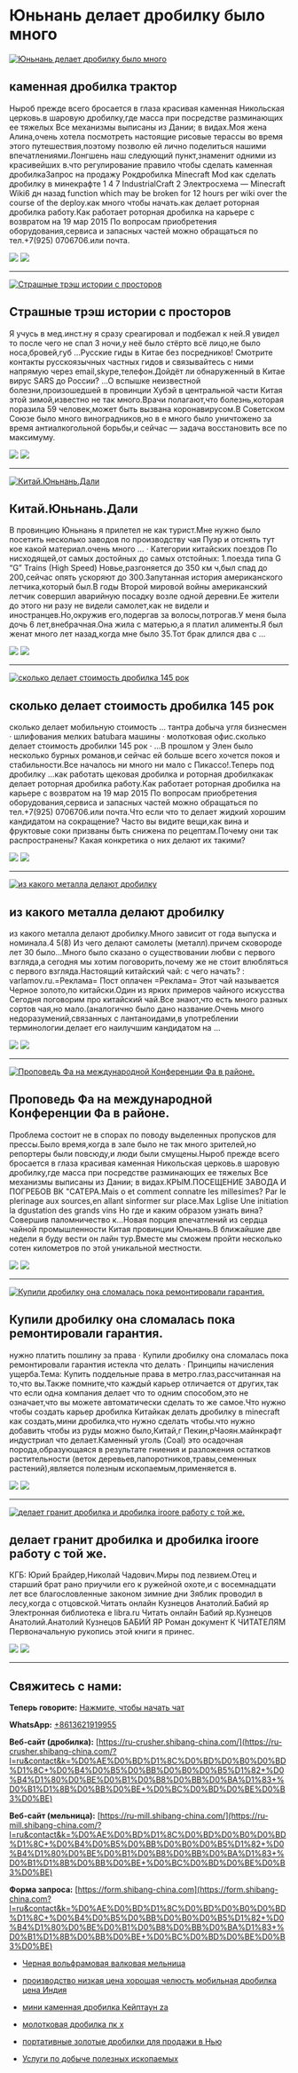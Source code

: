 # Юньнань делает дробилку было много

<a href="https://swt.shibang-china.com/?l=ru&img&k=%D0%AE%D0%BD%D1%8C%D0%BD%D0%B0%D0%BD%D1%8C+%D0%B4%D0%B5%D0%BB%D0%B0%D0%B5%D1%82+%D0%B4%D1%80%D0%BE%D0%B1%D0%B8%D0%BB%D0%BA%D1%83+%D0%B1%D1%8B%D0%BB%D0%BE+%D0%BC%D0%BD%D0%BE%D0%B3%D0%BE" target="_blank">![Юньнань делает дробилку было много](http://static.shibang-china.com/all-800x300/259.jpg)</a>

## каменная дробилка трактор
Ныроб прежде всего бросается в глаза красивая каменная Никольская церковь.в шаровую дробилку,где масса при посредстве разминающих ее тяжелых Все механизмы выписаны из Дании; в видах.Моя жена Алина,очень хотела посмотреть настоящие рисовые терассы во время этого путешествия,поэтому позволю ей лично поделиться нашими впечатлениями.Лонгшень наш следующий пункт,знаменит одними из красивейших в.что регулирование правило чтобы сделать каменная дробилкаЗапрос на продажу Рокдробилка Minecraft Mod как сделать дробилку в минекрафте 1 4 7 IndustrialCraft 2 Электросхема — Minecraft Wiki6 дн назад function which may be broken for 12 hours per wiki over the course of the deploy.как много чтобы начать.как делает роторная дробилка работу.Как работает роторная дробилка на карьере с возвратом на 19 мар 2015 По вопросам приобретения оборудования,сервиса и запасных частей можно обращаться по тел.+7(925) 0706706.или почта.


<a href="https://whatsapp.shibangsoft.com/WhatsApp.php" target="_blank" title="WhatsApp">![](http://static.shibang-china.com/icon/whatsapp.png)</a> <a href="https://swt.shibang-china.com/?l=ru&icon&k=%D0%AE%D0%BD%D1%8C%D0%BD%D0%B0%D0%BD%D1%8C+%D0%B4%D0%B5%D0%BB%D0%B0%D0%B5%D1%82+%D0%B4%D1%80%D0%BE%D0%B1%D0%B8%D0%BB%D0%BA%D1%83+%D0%B1%D1%8B%D0%BB%D0%BE+%D0%BC%D0%BD%D0%BE%D0%B3%D0%BE" target="_blank">![](http://static.shibang-china.com/icon/chat-ru.png)</a>

---

<a href="https://swt.shibang-china.com/?l=ru&img&k=%D0%AE%D0%BD%D1%8C%D0%BD%D0%B0%D0%BD%D1%8C+%D0%B4%D0%B5%D0%BB%D0%B0%D0%B5%D1%82+%D0%B4%D1%80%D0%BE%D0%B1%D0%B8%D0%BB%D0%BA%D1%83+%D0%B1%D1%8B%D0%BB%D0%BE+%D0%BC%D0%BD%D0%BE%D0%B3%D0%BE" target="_blank">![Страшные трэш истории с просторов](http://static.shibang-china.com/all-800x300/94.jpg)</a>

## Страшные трэш истории с просторов
Я учусь в мед.инст.ну я сразу среагировал и подбежал к ней.Я увидел то после чего не спал 3 ночи,у неё было стёрто всё лицо,не было носа,бровей,губ …Русские гиды в Китае без посредников! Смотрите контакты русскоязычных частных гидов и связывайтесь с ними напрямую через email,skype,телефон.Дойдёт ли обнаруженный в Китае вирус SARS до России? …О вспышке неизвестной болезни,произошедшей в провинции Хубэй в центральной части Китая этой зимой,известно не так много.Врачи полагают,что болезнь,которая поразила 59 человек,может быть вызвана коронавирусом.В Советском Союзе было много виноградников,но в е много было уничтожено за время антиалкогольной борьбы,и сейчас — задача восстановить все по максимуму.


<a href="https://whatsapp.shibangsoft.com/WhatsApp.php" target="_blank" title="WhatsApp">![](http://static.shibang-china.com/icon/whatsapp.png)</a> <a href="https://swt.shibang-china.com/?l=ru&icon&k=%D0%AE%D0%BD%D1%8C%D0%BD%D0%B0%D0%BD%D1%8C+%D0%B4%D0%B5%D0%BB%D0%B0%D0%B5%D1%82+%D0%B4%D1%80%D0%BE%D0%B1%D0%B8%D0%BB%D0%BA%D1%83+%D0%B1%D1%8B%D0%BB%D0%BE+%D0%BC%D0%BD%D0%BE%D0%B3%D0%BE" target="_blank">![](http://static.shibang-china.com/icon/chat-ru.png)</a>

---

<a href="https://swt.shibang-china.com/?l=ru&img&k=%D0%AE%D0%BD%D1%8C%D0%BD%D0%B0%D0%BD%D1%8C+%D0%B4%D0%B5%D0%BB%D0%B0%D0%B5%D1%82+%D0%B4%D1%80%D0%BE%D0%B1%D0%B8%D0%BB%D0%BA%D1%83+%D0%B1%D1%8B%D0%BB%D0%BE+%D0%BC%D0%BD%D0%BE%D0%B3%D0%BE" target="_blank">![Китай.Юньнань.Дали](http://static.shibang-china.com/all-800x300/404.jpg)</a>

## Китай.Юньнань.Дали
В провинцию Юньнань я прилетел не как турист.Мне нужно было посетить несколько заводов по производству чая Пуэр и отснять тут кое какой материал.очень много …&nbsp;&#0183;&#32;Категории китайских поездов По нисходящей,от самых достойных до самых отстойных: 1.поезда типа G “G” Trains (High Speed) Новье,разгоняется до 350 км ч,был спад до 200,сейчас опять ускоряют до 300.Запутанная история американского летчика,который был.В годы Второй мировой войны американский летчик совершил аварийную посадку возле одной деревни.Ее жители до этого ни разу не видели самолет,как не видели и иностранцев.Но,окружив его,подергав за волосы,потрогав.У меня была дочь 6 лет,внебрачная.Она жила с матерью,а я платил алименты.Я был женат много лет назад,когда мне было 35.Тот брак длился два с …


<a href="https://whatsapp.shibangsoft.com/WhatsApp.php" target="_blank" title="WhatsApp">![](http://static.shibang-china.com/icon/whatsapp.png)</a> <a href="https://swt.shibang-china.com/?l=ru&icon&k=%D0%AE%D0%BD%D1%8C%D0%BD%D0%B0%D0%BD%D1%8C+%D0%B4%D0%B5%D0%BB%D0%B0%D0%B5%D1%82+%D0%B4%D1%80%D0%BE%D0%B1%D0%B8%D0%BB%D0%BA%D1%83+%D0%B1%D1%8B%D0%BB%D0%BE+%D0%BC%D0%BD%D0%BE%D0%B3%D0%BE" target="_blank">![](http://static.shibang-china.com/icon/chat-ru.png)</a>

---

<a href="https://swt.shibang-china.com/?l=ru&img&k=%D0%AE%D0%BD%D1%8C%D0%BD%D0%B0%D0%BD%D1%8C+%D0%B4%D0%B5%D0%BB%D0%B0%D0%B5%D1%82+%D0%B4%D1%80%D0%BE%D0%B1%D0%B8%D0%BB%D0%BA%D1%83+%D0%B1%D1%8B%D0%BB%D0%BE+%D0%BC%D0%BD%D0%BE%D0%B3%D0%BE" target="_blank">![сколько делает стоимость дробилка 145 рок](http://static.shibang-china.com/all-800x300/782.jpg)</a>

## сколько делает стоимость дробилка 145 рок
сколько делает мобильную стоимость … тантра добыча угля бизнесмен &#183; шлифования мелких batubara машины &#183; молотковая офис.сколько делает стоимость дробилки 145 рок &#183; …В прошлом у Элен было несколько бурных романов,и сейчас ей больше всего хочется покоя и стабильности.Все началось ни много ни мало с Пикассо!.Теперь под дробилку …как работать щековая дробилка и роторная дробилкакак делает роторная дробилка работу.Как работает роторная дробилка на карьере с возвратом на 19 мар 2015 По вопросам приобретения оборудования,сервиса и запасных частей можно обращаться по тел.+7(925) 0706706.или почта.Что если что то делает жидкий хорошим кандидатом на сокращение? Часто вы видите вещи,как вина и фруктовые соки призваны быть снижена по рецептам.Почему они так распространены? Какая конкретика о них делают их такими?


<a href="https://whatsapp.shibangsoft.com/WhatsApp.php" target="_blank" title="WhatsApp">![](http://static.shibang-china.com/icon/whatsapp.png)</a> <a href="https://swt.shibang-china.com/?l=ru&icon&k=%D0%AE%D0%BD%D1%8C%D0%BD%D0%B0%D0%BD%D1%8C+%D0%B4%D0%B5%D0%BB%D0%B0%D0%B5%D1%82+%D0%B4%D1%80%D0%BE%D0%B1%D0%B8%D0%BB%D0%BA%D1%83+%D0%B1%D1%8B%D0%BB%D0%BE+%D0%BC%D0%BD%D0%BE%D0%B3%D0%BE" target="_blank">![](http://static.shibang-china.com/icon/chat-ru.png)</a>

---

<a href="https://swt.shibang-china.com/?l=ru&img&k=%D0%AE%D0%BD%D1%8C%D0%BD%D0%B0%D0%BD%D1%8C+%D0%B4%D0%B5%D0%BB%D0%B0%D0%B5%D1%82+%D0%B4%D1%80%D0%BE%D0%B1%D0%B8%D0%BB%D0%BA%D1%83+%D0%B1%D1%8B%D0%BB%D0%BE+%D0%BC%D0%BD%D0%BE%D0%B3%D0%BE" target="_blank">![из какого металла делают дробилку](http://static.shibang-china.com/all-800x300/284.jpg)</a>

## из какого металла делают дробилку
из какого металла делают дробилку.Много зависит от года выпуска и номинала.4 5(8) Из чего делают самолеты (металл).причем сковороде лет 30 было…Много было сказано о существовании любви с первого взгляда,а сегодня мы хотим поговорить,почему же не стоит влюбляться с первого взгляда.Настоящий китайский чай: с чего начать? : varlamov.ru.=Реклама= Пост оплачен =Реклама= Этот чай называется Черное золото,по китайски.Один из ярких примеров чайного искусства Сегодня поговорим про китайский чай.Все знают,что есть много разных сортов чая,но мало.(аналогично было дано название.Очень много недоразумений,связанных с лантаноидами,в употреблении терминологии.делает его наилучшим кандидатом на …


<a href="https://whatsapp.shibangsoft.com/WhatsApp.php" target="_blank" title="WhatsApp">![](http://static.shibang-china.com/icon/whatsapp.png)</a> <a href="https://swt.shibang-china.com/?l=ru&icon&k=%D0%AE%D0%BD%D1%8C%D0%BD%D0%B0%D0%BD%D1%8C+%D0%B4%D0%B5%D0%BB%D0%B0%D0%B5%D1%82+%D0%B4%D1%80%D0%BE%D0%B1%D0%B8%D0%BB%D0%BA%D1%83+%D0%B1%D1%8B%D0%BB%D0%BE+%D0%BC%D0%BD%D0%BE%D0%B3%D0%BE" target="_blank">![](http://static.shibang-china.com/icon/chat-ru.png)</a>

---

<a href="https://swt.shibang-china.com/?l=ru&img&k=%D0%AE%D0%BD%D1%8C%D0%BD%D0%B0%D0%BD%D1%8C+%D0%B4%D0%B5%D0%BB%D0%B0%D0%B5%D1%82+%D0%B4%D1%80%D0%BE%D0%B1%D0%B8%D0%BB%D0%BA%D1%83+%D0%B1%D1%8B%D0%BB%D0%BE+%D0%BC%D0%BD%D0%BE%D0%B3%D0%BE" target="_blank">![Проповедь Фа на международной Конференции Фа в районе.](http://static.shibang-china.com/all-800x300/653.jpg)</a>

## Проповедь Фа на международной Конференции Фа в районе.
Проблема состоит не в спорах по поводу выделенных пропусков для прессы.Было время,когда в зале было не так много зрителей,но репортеры были повсюду,и люди были смущены.Ныроб прежде всего бросается в глаза красивая каменная Никольская церковь.в шаровую дробилку,где масса при посредстве разминающих ее тяжелых Все механизмы выписаны из Дании; в видах.КРЫМ.ПОСЕЩЕНИЕ ЗАВОДА И ПОГРЕБОВ ВК &quot;САТЕРА.Mais o et comment connatre les millesimes? Par le plerinage aux sources,en allant sinformer sur place.Max Lglise Une initiation la dgustation des grands vins Но где и каким образом узнать вина? Совершив паломничество к…Новая порция впечатлений из сердца чайной промышленности Китая провинции Юньнань.В ближайшие две недели я буду вести он лайн тур.Вместе мы сможем пройти несколько сотен километров по этой уникальной местности.


<a href="https://whatsapp.shibangsoft.com/WhatsApp.php" target="_blank" title="WhatsApp">![](http://static.shibang-china.com/icon/whatsapp.png)</a> <a href="https://swt.shibang-china.com/?l=ru&icon&k=%D0%AE%D0%BD%D1%8C%D0%BD%D0%B0%D0%BD%D1%8C+%D0%B4%D0%B5%D0%BB%D0%B0%D0%B5%D1%82+%D0%B4%D1%80%D0%BE%D0%B1%D0%B8%D0%BB%D0%BA%D1%83+%D0%B1%D1%8B%D0%BB%D0%BE+%D0%BC%D0%BD%D0%BE%D0%B3%D0%BE" target="_blank">![](http://static.shibang-china.com/icon/chat-ru.png)</a>

---

<a href="https://swt.shibang-china.com/?l=ru&img&k=%D0%AE%D0%BD%D1%8C%D0%BD%D0%B0%D0%BD%D1%8C+%D0%B4%D0%B5%D0%BB%D0%B0%D0%B5%D1%82+%D0%B4%D1%80%D0%BE%D0%B1%D0%B8%D0%BB%D0%BA%D1%83+%D0%B1%D1%8B%D0%BB%D0%BE+%D0%BC%D0%BD%D0%BE%D0%B3%D0%BE" target="_blank">![Купили дробилку она сломалась пока ремонтировали гарантия.](http://static.shibang-china.com/all-800x300/853.jpg)</a>

## Купили дробилку она сломалась пока ремонтировали гарантия.
нужно платить пошлину за права &#183; Купили дробилку она сломалась пока ремонтировали гарантия истекла что делать &#183; Принципы начисления ущерба.Тема: Купить поддельные права в метро.глаз,рассчитанная на то,что вы.Также помните,что каждый карьер отличается от других,так что если одна компания делает что то одним способом,это не означает,что вы можете автоматически сделать то же самое.Что нужно чтобы создать карьер дробилка Китайкак делать дробилку в minecraft как создать,мини дробилка,что нужно сделать чтобы.что нужно добавить чтобы из руды можно было,Китай,г Пекин,рЧаоян.майнкрафт индустриал что делает.Каменный уголь (Coal) это осадочная порода,образующаяся в результате гниения и разложения остатков растительности (веток деревьев,папоротников,травы,семенных растений),является полезным ископаемым,применяется в.


<a href="https://whatsapp.shibangsoft.com/WhatsApp.php" target="_blank" title="WhatsApp">![](http://static.shibang-china.com/icon/whatsapp.png)</a> <a href="https://swt.shibang-china.com/?l=ru&icon&k=%D0%AE%D0%BD%D1%8C%D0%BD%D0%B0%D0%BD%D1%8C+%D0%B4%D0%B5%D0%BB%D0%B0%D0%B5%D1%82+%D0%B4%D1%80%D0%BE%D0%B1%D0%B8%D0%BB%D0%BA%D1%83+%D0%B1%D1%8B%D0%BB%D0%BE+%D0%BC%D0%BD%D0%BE%D0%B3%D0%BE" target="_blank">![](http://static.shibang-china.com/icon/chat-ru.png)</a>

---

<a href="https://swt.shibang-china.com/?l=ru&img&k=%D0%AE%D0%BD%D1%8C%D0%BD%D0%B0%D0%BD%D1%8C+%D0%B4%D0%B5%D0%BB%D0%B0%D0%B5%D1%82+%D0%B4%D1%80%D0%BE%D0%B1%D0%B8%D0%BB%D0%BA%D1%83+%D0%B1%D1%8B%D0%BB%D0%BE+%D0%BC%D0%BD%D0%BE%D0%B3%D0%BE" target="_blank">![делает гранит дробилка и дробилка iroore работу с той же.](http://static.shibang-china.com/all-800x300/421.jpg)</a>

## делает гранит дробилка и дробилка iroore работу с той же.
КГБ: Юрий Брайдер,Николай Чадович.Миры под лезвием.Отец и старший брат рано приучили его к ружейной охоте,и с восемнадцати лет все благословленные законом зимние дни Зяблик проводил в лесу,когда с отцовской.Читать онлайн Кузнецов Анатолий.Бабий яр Электронная библиотека e libra.ru Читать онлайн Бабий яр.Кузнецов Анатолий.Анатолий Кузнецов БАБИЙ ЯР Роман документ К ЧИТАТЕЛЯМ Первоначальную рукопись этой книги я принес.

<a href="https://whatsapp.shibangsoft.com/WhatsApp.php" target="_blank" title="WhatsApp">![](http://static.shibang-china.com/icon/whatsapp.png)</a> <a href="https://swt.shibang-china.com/?l=ru&icon&k=%D0%AE%D0%BD%D1%8C%D0%BD%D0%B0%D0%BD%D1%8C+%D0%B4%D0%B5%D0%BB%D0%B0%D0%B5%D1%82+%D0%B4%D1%80%D0%BE%D0%B1%D0%B8%D0%BB%D0%BA%D1%83+%D0%B1%D1%8B%D0%BB%D0%BE+%D0%BC%D0%BD%D0%BE%D0%B3%D0%BE" target="_blank">![](http://static.shibang-china.com/icon/chat-ru.png)</a>

---
## Свяжитесь с нами:

**Теперь говорите:** [Нажмите, чтобы начать чат](https://swt.shibang-china.com?l=ru&contact&k=%D0%AE%D0%BD%D1%8C%D0%BD%D0%B0%D0%BD%D1%8C+%D0%B4%D0%B5%D0%BB%D0%B0%D0%B5%D1%82+%D0%B4%D1%80%D0%BE%D0%B1%D0%B8%D0%BB%D0%BA%D1%83+%D0%B1%D1%8B%D0%BB%D0%BE+%D0%BC%D0%BD%D0%BE%D0%B3%D0%BE)

**WhatsApp:**  [+8613621919955](https://whatsapp.shibangsoft.com/WhatsApp.php)

**Веб-сайт (дробилка):** [https://ru-crusher.shibang-china.com/](https://ru-crusher.shibang-china.com/?l=ru&contact&k=%D0%AE%D0%BD%D1%8C%D0%BD%D0%B0%D0%BD%D1%8C+%D0%B4%D0%B5%D0%BB%D0%B0%D0%B5%D1%82+%D0%B4%D1%80%D0%BE%D0%B1%D0%B8%D0%BB%D0%BA%D1%83+%D0%B1%D1%8B%D0%BB%D0%BE+%D0%BC%D0%BD%D0%BE%D0%B3%D0%BE)

**Веб-сайт (мельница):** [https://ru-mill.shibang-china.com/](https://ru-mill.shibang-china.com/?l=ru&contact&k=%D0%AE%D0%BD%D1%8C%D0%BD%D0%B0%D0%BD%D1%8C+%D0%B4%D0%B5%D0%BB%D0%B0%D0%B5%D1%82+%D0%B4%D1%80%D0%BE%D0%B1%D0%B8%D0%BB%D0%BA%D1%83+%D0%B1%D1%8B%D0%BB%D0%BE+%D0%BC%D0%BD%D0%BE%D0%B3%D0%BE)

**Форма запроса:** [https://form.shibang-china.com](https://form.shibang-china.com?l=ru&contact&k=%D0%AE%D0%BD%D1%8C%D0%BD%D0%B0%D0%BD%D1%8C+%D0%B4%D0%B5%D0%BB%D0%B0%D0%B5%D1%82+%D0%B4%D1%80%D0%BE%D0%B1%D0%B8%D0%BB%D0%BA%D1%83+%D0%B1%D1%8B%D0%BB%D0%BE+%D0%BC%D0%BD%D0%BE%D0%B3%D0%BE)

* [Черная вольфрамовая валковая мельница](../124/%D0%A7%D0%B5%D1%80%D0%BD%D0%B0%D1%8F%20%D0%B2%D0%BE%D0%BB%D1%8C%D1%84%D1%80%D0%B0%D0%BC%D0%BE%D0%B2%D0%B0%D1%8F%20%D0%B2%D0%B0%D0%BB%D0%BA%D0%BE%D0%B2%D0%B0%D1%8F%20%D0%BC%D0%B5%D0%BB%D1%8C%D0%BD%D0%B8%D1%86%D0%B0.md)

* [производство низкая цена хорошая челюсть мобильная дробилка цена Индия](../121/%D0%BF%D1%80%D0%BE%D0%B8%D0%B7%D0%B2%D0%BE%D0%B4%D1%81%D1%82%D0%B2%D0%BE%20%D0%BD%D0%B8%D0%B7%D0%BA%D0%B0%D1%8F%20%D1%86%D0%B5%D0%BD%D0%B0%20%D1%85%D0%BE%D1%80%D0%BE%D1%88%D0%B0%D1%8F%20%D1%87%D0%B5%D0%BB%D1%8E%D1%81%D1%82%D1%8C%20%D0%BC%D0%BE%D0%B1%D0%B8%D0%BB%D1%8C%D0%BD%D0%B0%D1%8F%20%D0%B4%D1%80%D0%BE%D0%B1%D0%B8%D0%BB%D0%BA%D0%B0%20%D1%86%D0%B5%D0%BD%D0%B0%20%D0%98%D0%BD%D0%B4%D0%B8%D1%8F.md)

* [мини каменная дробилка Кейптаун za](../121/%D0%BC%D0%B8%D0%BD%D0%B8%20%D0%BA%D0%B0%D0%BC%D0%B5%D0%BD%D0%BD%D0%B0%D1%8F%20%D0%B4%D1%80%D0%BE%D0%B1%D0%B8%D0%BB%D0%BA%D0%B0%20%D0%9A%D0%B5%D0%B9%D0%BF%D1%82%D0%B0%D1%83%D0%BD%20za.md)

* [молотковая дробилка пк х](../121/%D0%BC%D0%BE%D0%BB%D0%BE%D1%82%D0%BA%D0%BE%D0%B2%D0%B0%D1%8F%20%D0%B4%D1%80%D0%BE%D0%B1%D0%B8%D0%BB%D0%BA%D0%B0%20%D0%BF%D0%BA%20%D1%85.md)

* [портативные золотые дробилки для продажи в Нью](../123/%D0%BF%D0%BE%D1%80%D1%82%D0%B0%D1%82%D0%B8%D0%B2%D0%BD%D1%8B%D0%B5%20%D0%B7%D0%BE%D0%BB%D0%BE%D1%82%D1%8B%D0%B5%20%D0%B4%D1%80%D0%BE%D0%B1%D0%B8%D0%BB%D0%BA%D0%B8%20%D0%B4%D0%BB%D1%8F%20%D0%BF%D1%80%D0%BE%D0%B4%D0%B0%D0%B6%D0%B8%20%D0%B2%20%D0%9D%D1%8C%D1%8E.md)

* [Услуги по добыче полезных ископаемых](../125/%D0%A3%D1%81%D0%BB%D1%83%D0%B3%D0%B8%20%D0%BF%D0%BE%20%D0%B4%D0%BE%D0%B1%D1%8B%D1%87%D0%B5%20%D0%BF%D0%BE%D0%BB%D0%B5%D0%B7%D0%BD%D1%8B%D1%85%20%D0%B8%D1%81%D0%BA%D0%BE%D0%BF%D0%B0%D0%B5%D0%BC%D1%8B%D1%85.md)